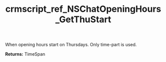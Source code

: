 ﻿---
title: crmscript_ref_NSChatOpeningHours_GetThuStart
description: TimeSpan NSChatOpeningHours.GetThuStart()
intellisense: NSChatOpeningHours.GetThuStart
keywords: NSChatOpeningHours, GetThuStart
so.topic: reference
---

When opening hours start on Thursdays. Only time-part is used.

**Returns:** TimeSpan


